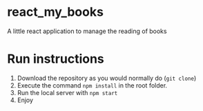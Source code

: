 # react_my_books
A little react application to manage the reading of books

# Run instructions

1. Download the repository as you would normally do (`git clone`)
2. Execute the command `npm install` in the root folder.
3. Run the local server with `npm start`
4. Enjoy

